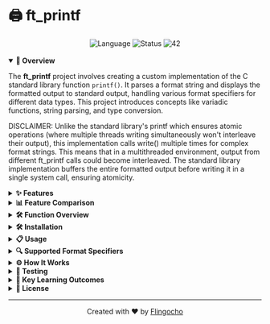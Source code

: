 # 🖨️ ft_printf

<div align="center">
  <img src="https://img.shields.io/badge/Language-C-blue" alt="Language">
  <img src="https://img.shields.io/badge/Status-Completed-success" alt="Status">
  <img src="https://img.shields.io/badge/42-School-brightgreen" alt="42">
  <br><br>
</div>

<details open>
<summary><b>🚀 Overview</b></summary>

The **ft_printf** project involves creating a custom implementation of the C standard library function `printf()`. It parses a format string and displays the formatted output to standard output, handling various format specifiers for different data types. This project introduces concepts like variadic functions, string parsing, and type conversion.

DISCLAIMER: Unlike the standard library's printf which ensures atomic operations (where multiple threads writing simultaneously won't interleave their output), this implementation calls write() multiple times for complex format strings. This means that in a multithreaded environment, output from different ft_printf calls could become interleaved. The standard library implementation buffers the entire formatted output before writing it in a single system call, ensuring atomicity.
</details>

<details>
<summary><b>✨ Features</b></summary>

- 🔠 Handles the most common format specifiers: `%c`, `%s`, `%p`, `%d`, `%i`, `%u`, `%x`, `%X`, and `%%`
- ⚡ Supports variadic arguments
- 🔄 Returns the number of characters printed, just like the original
- 🧩 Minimal external dependencies (only uses basic C library functions)
- 📚 Compiled as a static library for easy integration
- 🧪 Thoroughly tested for accuracy and reliability
</details>

<details>
<summary><b>📊 Feature Comparison</b></summary>

| Feature                | Original printf | ft_printf | Notes                          |
|------------------------|:--------------:|:---------:|--------------------------------|
| Character (`%c`)       |       ✅       |     ✅     | Fully implemented              |
| String (`%s`)          |       ✅       |     ✅     | Fully implemented              |
| Pointer (`%p`)         |       ✅       |     ✅     | Displays as hexadecimal        |
| Decimal (`%d`, `%i`)   |       ✅       |     ✅     | Supports negative numbers      |
| Unsigned (`%u`)        |       ✅       |     ✅     | Fully implemented              |
| Hex (`%x`, `%X`)       |       ✅       |     ✅     | Both lowercase and uppercase   |
| Percent (`%%`)         |       ✅       |     ✅     | Escapes percent sign           |
| Zero padding           |       ✅       |     ❌     | Not implemented                |
| Width field            |       ✅       |     ❌     | Not implemented                |
| Precision              |       ✅       |     ❌     | Not implemented                |
| Flags                  |       ✅       |     ❌     | Not implemented                |
| Return value           |       ✅       |     ✅     | Returns chars printed          |
</details>

<details>
<summary><b>🛠️ Function Overview</b></summary>

<details>
<summary><b>🔑 Main Function</b></summary>

| Function | Description |
|----------|-------------|
| `ft_printf` | Formats and prints data according to format specification |

</details>

<details>
<summary><b>⚙️ Helper Functions</b></summary>

| Function | Description |
|----------|-------------|
| `ft_putchar` | Outputs a single character to stdout |
| `ft_putstr` | Outputs a string to stdout |
| `ft_putnbr` | Outputs a number to stdout |
| `ft_putnbr_base` | Outputs a number in a specified base |
| `ft_putptr` | Outputs a pointer address in hexadecimal |
| `format_selector` | Selects the appropriate handler based on format specifier |

</details>
</details>

<details>
<summary><b>🛠️ Installation</b></summary>

```bash
# Clone the repository
git clone https://github.com/Flingocho/ft_printf.git

# Navigate to the directory
cd ft_printf

# Build the library
make
```

### Project Structure

The project follows a modern directory structure:

```
ft_printf/
├── include/              # Header files directory
│   └── ft_printf.h       # Main header file with function prototypes
├── src/                  # Source files directory
│   ├── ft_printf.c       # Main function implementation
│   └── ft_printf_utils.c # Helper functions implementation
├── obj/                  # Object files (created during compilation)
└── Makefile              # Build automation
```
</details>

<details>
<summary><b>📋 Usage</b></summary>

### Compilation

```bash
# Compile the library
make

# Link with your program
cc -Wall -Wextra -Werror your_program.c -L. -lftprintf -o your_program
```

### Integration Into Your Project

```c
#include "ft_printf.h"
#include <stdio.h>

int main(void)
{
    char *str = "Hello, world!";
    int num = 42;
    
    // Using ft_printf
    ft_printf("String: %s\n", str);
    ft_printf("Number: %d\n", num);
    
    // Comparing with standard printf
    printf("Standard printf - Number: %d\n", num);
    
    // Getting the return value
    int count = ft_printf("This returns %d characters\n", 25);
    ft_printf("Previous line printed %d characters\n", count);
    
    return (0);
}
```

### Tips and Best Practices

- **Error Checking**: Always check the return value to confirm successful printing
- **Format Security**: Be careful with user-provided format strings to avoid security issues
- **Memory Efficiency**: For very large outputs, consider using separate calls

</details>

<details>
<summary><b>🔍 Supported Format Specifiers</b></summary>

| Specifier | Output                                 | Example                             |
|-----------|----------------------------------------|-------------------------------------|
| `%c`      | 🔤 Single character                    | `ft_printf("%c", 'A')` → `A`        |
| `%s`      | 📝 String                              | `ft_printf("%s", "hello")` → `hello`|
| `%p`      | 📍 Pointer address in hexadecimal      | `ft_printf("%p", ptr)` → `0x123abc` |
| `%d`      | 🔢 Decimal (base 10) integer           | `ft_printf("%d", 42)` → `42`        |
| `%i`      | 🔢 Integer in base 10                  | `ft_printf("%i", 42)` → `42`        |
| `%u`      | 🔢 Unsigned decimal integer            | `ft_printf("%u", 42)` → `42`        |
| `%x`      | 🧮 Hexadecimal (lowercase)             | `ft_printf("%x", 255)` → `ff`       |
| `%X`      | 🧮 Hexadecimal (uppercase)             | `ft_printf("%X", 255)` → `FF`       |
| `%%`      | % Percentage sign                      | `ft_printf("%%")` → `%`             |

</details>

<details>
<summary><b>⚙️ How It Works</b></summary>

1. The function uses variadic arguments to accept a variable number of parameters
2. It processes the format string character by character
3. When it encounters a `%` followed by a format specifier, it calls the appropriate conversion function
4. It keeps track of the number of characters printed and returns that count
5. Each format specifier has its own specialized handler function:
   - `%c` - Outputs a single character
   - `%s` - Outputs a string
   - `%p` - Converts a pointer to hexadecimal and outputs it
   - `%d/%i` - Converts an integer to decimal and outputs it
   - `%u` - Converts an unsigned integer to decimal and outputs it
   - `%x/%X` - Converts an integer to hexadecimal and outputs it
   - `%%` - Outputs a literal percent sign

### Implementation Details

- The main function parses the format string and dispatches to format-specific handlers
- Format handlers convert arguments of various types to string representations
- All output ultimately goes through character or string output functions
- Memory is managed carefully to avoid leaks

</details>

<details>
<summary><b>🧪 Testing</b></summary>

Create a test file:

```c
#include "ft_printf.h"
#include <stdio.h>
#include <limits.h>

int main(void)
{
    int ft_count, std_count;
    char *str = "Hello, world!";
    int num = 42;
    
    // Test basic strings and characters
    printf("\n===== TESTING STRINGS AND CHARACTERS =====\n");
    ft_count = ft_printf("String: %s\n", str);
    std_count = printf("String: %s\n", str);
    printf("ft_printf: %d chars | printf: %d chars\n\n", ft_count, std_count);
    
    // Test integers
    printf("===== TESTING INTEGERS =====\n");
    ft_count = ft_printf("Integer: %d\n", num);
    std_count = printf("Integer: %d\n", num);
    printf("ft_printf: %d chars | printf: %d chars\n\n", ft_count, std_count);
    
    // Test hexadecimal
    printf("===== TESTING HEXADECIMAL =====\n");
    ft_count = ft_printf("Hex (lower): %x, Hex (upper): %X\n", num, num);
    std_count = printf("Hex (lower): %x, Hex (upper): %X\n", num, num);
    printf("ft_printf: %d chars | printf: %d chars\n\n", ft_count, std_count);
    
    // Test pointers
    printf("===== TESTING POINTERS =====\n");
    ft_count = ft_printf("Pointer: %p\n", &num);
    std_count = printf("Pointer: %p\n", &num);
    printf("ft_printf: %d chars | printf: %d chars\n\n", ft_count, std_count);
    
    // Test edge cases
    printf("===== TESTING EDGE CASES =====\n");
    ft_count = ft_printf("Null string: %s\n", NULL);
    std_count = printf("Null string: %s\n", NULL);
    printf("ft_printf: %d chars | printf: %d chars\n", ft_count, std_count);
    
    return 0;
}
```

Compile and run:

```bash
cc -Wall -Wextra -Werror test.c -L. -lftprintf -o test_printf
./test_printf
```
</details>

<details>
<summary><b>🌟 Key Learning Outcomes</b></summary>

- Understanding variadic functions with stdarg.h
- String parsing and format specifier handling
- Type conversion techniques between various data types
- Memory management and string manipulation
- Output redirection and character counting
- Modular programming and function organization
</details>

<details>
<summary><b>📜 License</b></summary>

This project is part of the 42 School curriculum and is provided under the [MIT License](LICENSE).
</details>

---

<div align="center">
  Created with ❤️ by <a href="https://github.com/Flingocho">Flingocho</a>
</div>

